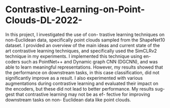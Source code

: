 # Contrastive-Learning-on-Point-Clouds-DL-2022-

In this project, I investigated the use of con- trastive learning techniques on non-Euclidean data, specifically point clouds sampled from the ShapeNet10 dataset. I provided an overview of the main ideas and current state of the art contrastive learning techniques, and specifically used the SimCLRv2 technique in my experiments. I implemented this technique using en- coders such as PointNet++ and Dynamic graph CNN (DGCNN), and was able to learn meaningful representations. However, my results showed that the performance on downstream tasks, in this case classification, did not significantly improve as a result. I also experimented with various augmentations during contrastive learning and evaluated their impact on the encoders, but these did not lead to better performance. My results sug- gest that contrastive learning may not be as ef- fective for improving downstream tasks on non- Euclidean data like point clouds.
